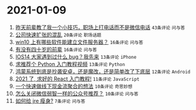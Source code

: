 # 2021-01-09

1. [昨天前辈教了我一个小技巧，职场上打电话而不是微信电话](https://www.v2ex.com/t/743241) `43条评论` `问与答`
1. [公司快速扩张的混乱](https://www.v2ex.com/t/743238) `20条评论` `职场话题`
1. [win10 上有哪些软件能建立文件服务器？](https://www.v2ex.com/t/743247) `16条评论` `问与答`
1. [有没有四十岁的前辈](https://www.v2ex.com/t/743242) `16条评论` `问与答`
1. [IOS14 大家遇到过什么 bug？我先来](https://www.v2ex.com/t/743244) `13条评论` `iPhone`
1. [求推荐个 Python 入门教程视频](https://www.v2ex.com/t/743239) `13条评论` `Python`
1. [鸿蒙系统到底是抄袭安卓，还是魔改，还是简单改了下底层](https://www.v2ex.com/t/743275) `12条评论` `Android`
1. [2021 了, 求好的 React 入门教程!](https://www.v2ex.com/t/743235) `11条评论` `JavaScript`
1. [一个快速做线下现金流聚合的想法](https://www.v2ex.com/t/743271) `10条评论` `奇思妙想`
1. [怎么关闭微信弱智一样的公众号推荐？](https://www.v2ex.com/t/743256) `10条评论` `问与答`
1. [如何给 jre 瘦身?](https://www.v2ex.com/t/743245) `7条评论` `问与答`
